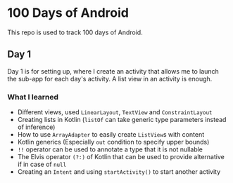 # 100 Days of Android

This repo is used to track 100 days of Android.

## Day 1

Day 1 is for setting up, where I create an activity that allows me to launch the sub-app for each day's activity. A list view in an activity is enough.

### What I learned

- Different views, used `LinearLayout`, `TextView` and `ConstraintLayout`
- Creating lists in Kotlin (`listOf` can take generic type parameters instead of inference)
- How to use `ArrayAdapter` to easily create `ListView`s with content
- Kotlin generics (Especially `out` condition to specify upper bounds)
- `!!` operator can be used to annotate a type that it is not nullable
- The Elvis operator `(?:)` of Kotlin that can be used to provide alternative if in case of `null`
- Creating an `Intent` and using `startActivity()` to start another activity